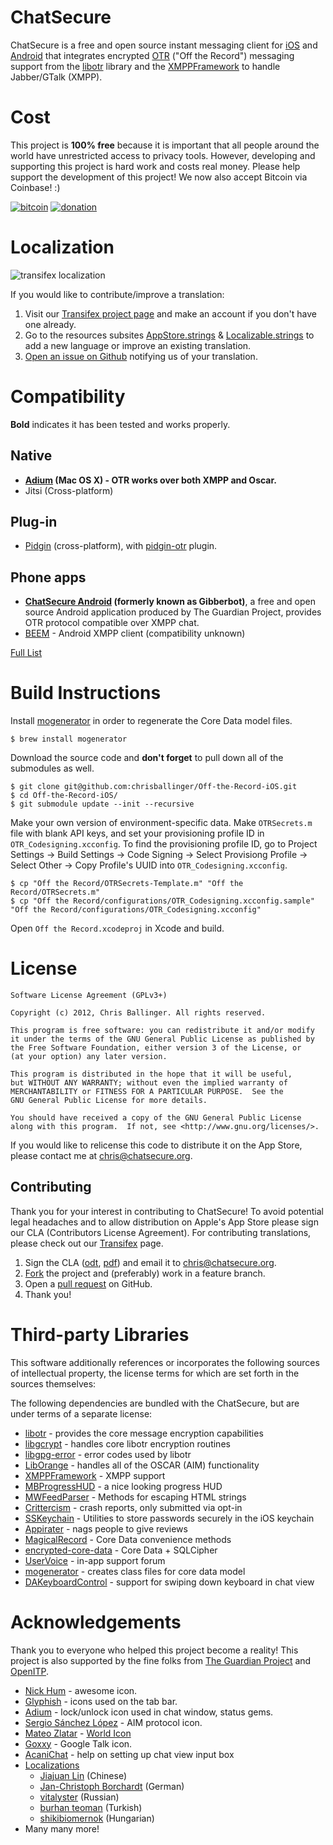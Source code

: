 ChatSecure
=========

ChatSecure is a free and open source instant messaging client for [iOS](https://itunes.apple.com/us/app/chatsecure/id464200063) and [Android](https://play.google.com/store/apps/details?id=info.guardianproject.otr.app.im&hl=en) that integrates encrypted [OTR](https://en.wikipedia.org/wiki/Off-the-Record_Messaging) ("Off the Record") messaging support from the [libotr](https://otr.cypherpunks.ca/) library and the [XMPPFramework](https://github.com/robbiehanson/XMPPFramework/) to handle Jabber/GTalk (XMPP).


Cost
=========

This project is **100% free** because it is important that all people around the world have unrestricted access to privacy tools.
However, developing and supporting this project is hard work and costs real money. Please help support the development of this project! We now also accept Bitcoin via Coinbase! :)

[![bitcoin](https://chatsecure.org/images/bitcoin_donate.png)](https://coinbase.com/checkouts/1cf35f00d722205726f50b940786c413) [![donation](https://chatsecure.org/images/paypal_donate.png)](https://www.paypal.com/cgi-bin/webscr?cmd=_s-xclick&hosted_button_id=XRBHJ9AX5VWNA) 


Localization
=========

![transifex localization](https://www.transifex.com/projects/p/chatsecure/resource/strings/chart/image_png)

If you would like to contribute/improve a translation:

 1. Visit our [Transifex project page](https://www.transifex.net/projects/p/chatsecure/) and make an account if you don't have one already.
 2. Go to the resources subsites [AppStore.strings](https://www.transifex.net/projects/p/chatsecure/resource/appstorestrings/) & [Localizable.strings](https://www.transifex.net/projects/p/chatsecure/resource/strings/) to add a new language or improve an existing translation. 
 3. [Open an issue on Github](https://github.com/chrisballinger/Off-the-Record-iOS/issues) notifying us of your translation.



Compatibility
=========

**Bold** indicates it has been tested and works properly.

Native
------
* **[Adium](https://adium.im/) (Mac OS X) - OTR works over both XMPP and Oscar.**
* Jitsi (Cross-platform)

Plug-in
------
* [Pidgin](https://pidgin.im/) (cross-platform), with [pidgin-otr](https://otr.cypherpunks.ca/index.php#downloads) plugin.

Phone apps
------
* **[ChatSecure Android](https://guardianproject.info/apps/chatsecure/) (formerly known as Gibberbot)**, a free and open source Android application produced by The Guardian Project, provides OTR protocol compatible over XMPP chat.
* [BEEM](http://beem-project.com/projects/beem) - Android XMPP client (compatibility unknown)

[Full List](https://en.wikipedia.org/wiki/Off-the-Record_Messaging#Client_support)

Build Instructions
========
Install [mogenerator](http://rentzsch.github.io/mogenerator/) in order to regenerate the Core Data model files.
    
    $ brew install mogenerator
    
Download the source code and **don't forget** to pull down all of the submodules as well.

    $ git clone git@github.com:chrisballinger/Off-the-Record-iOS.git
    $ cd Off-the-Record-iOS/
    $ git submodule update --init --recursive
    
Make your own version of environment-specific data. Make `OTRSecrets.m` file with blank API keys, and set your provisioning profile ID in `OTR_Codesigning.xcconfig`. To find the provisioning profile ID, go to Project Settings -> Build Settings -> Code Signing -> Select Provisiong Profile -> Select Other -> Copy Profile's UUID into `OTR_Codesigning.xcconfig`.

    $ cp "Off the Record/OTRSecrets-Template.m" "Off the Record/OTRSecrets.m"
    $ cp "Off the Record/configurations/OTR_Codesigning.xcconfig.sample" "Off the Record/configurations/OTR_Codesigning.xcconfig"

    
Open `Off the Record.xcodeproj` in Xcode and build.

License
=========

	Software License Agreement (GPLv3+)
	
	Copyright (c) 2012, Chris Ballinger. All rights reserved.
	
	This program is free software: you can redistribute it and/or modify
	it under the terms of the GNU General Public License as published by
	the Free Software Foundation, either version 3 of the License, or
	(at your option) any later version.
	
	This program is distributed in the hope that it will be useful,
	but WITHOUT ANY WARRANTY; without even the implied warranty of
	MERCHANTABILITY or FITNESS FOR A PARTICULAR PURPOSE.  See the
	GNU General Public License for more details.
	
	You should have received a copy of the GNU General Public License
	along with this program.  If not, see <http://www.gnu.org/licenses/>.

If you would like to relicense this code to distribute it on the App Store, 
please contact me at [chris@chatsecure.org](mailto:chris@chatsecure.org).

Contributing
------------

Thank you for your interest in contributing to ChatSecure! To avoid potential legal headaches and to allow distribution on Apple's App Store please sign our CLA (Contributors License Agreement). For contributing translations, please check out our [Transifex](https://www.transifex.com/projects/p/chatsecure/) page.

1. Sign the CLA ([odt](https://github.com/chrisballinger/Off-the-Record-iOS/raw/master/media/contributing/CLA.odt), [pdf](https://github.com/chrisballinger/Off-the-Record-iOS/raw/master/media/contributing/CLA.pdf)) and email it to [chris@chatsecure.org](mailto:chris@chatsecure.org).
2. [Fork](https://github.com/chrisballinger/Off-the-Record-iOS/fork) the project and (preferably) work in a feature branch.
3. Open a [pull request](https://github.com/chrisballinger/off-the-record-ios/pulls) on GitHub.
4. Thank you!


Third-party Libraries
=========

This software additionally references or incorporates the following sources
of intellectual property, the license terms for which are set forth
in the sources themselves:

The following dependencies are bundled with the ChatSecure, but are under
terms of a separate license:

* [libotr](https://otr.cypherpunks.ca/) - provides the core message encryption capabilities
* [libgcrypt](https://www.gnu.org/software/libgcrypt/) - handles core libotr encryption routines
* [libgpg-error](http://www.gnupg.org/related_software/libgpg-error/) - error codes used by libotr
* [LibOrange](https://github.com/unixpickle/LibOrange) - handles all of the OSCAR (AIM) functionality
* [XMPPFramework](https://github.com/robbiehanson/XMPPFramework) - XMPP support
* [MBProgressHUD](https://github.com/jdg/MBProgressHUD) - a nice looking progress HUD
* [MWFeedParser](https://github.com/mwaterfall/MWFeedParser) - Methods for escaping HTML strings
* [Crittercism](https://www.crittercism.com/) - crash reports, only submitted via opt-in
* [SSKeychain](https://github.com/soffes/sskeychain) - Utilities to store passwords securely in the iOS keychain
* [Appirater](https://github.com/arashpayan/appirater) - nags people to give reviews
* [MagicalRecord](https://github.com/magicalpanda/MagicalRecord) - Core Data convenience methods
* [encrypted-core-data](https://github.com/project-imas/encrypted-core-data) - Core Data + SQLCipher
* [UserVoice](https://www.uservoice.com/) - in-app support forum
* [mogenerator](https://github.com/rentzsch/mogenerator) - creates class files for core data model
* [DAKeyboardControl](https://github.com/danielamitay/DAKeyboardControl) - support for swiping down keyboard in chat view

Acknowledgements
=========

Thank you to everyone who helped this project become a reality! This project is also supported by the fine folks from [The Guardian Project](https://guardianproject.info) and [OpenITP](https://openitp.org).

* [Nick Hum](http://nickhum.com/) - awesome icon.
* [Glyphish](http://glyphish.com/) - icons used on the tab bar.
* [Adium](https://adium.im/) - lock/unlock icon used in chat window, status gems.
* [Sergio Sánchez López](https://www.iconfinder.com/icons/7043/aim_icon) - AIM protocol icon.
* [Mateo Zlatar](http://thenounproject.com/mateozlatar/) - [World Icon](http://thenounproject.com/term/world/6502/)
* [Goxxy](http://rocketdock.com/addon/icons/3462) - Google Talk icon.
* [AcaniChat](https://github.com/acani/AcaniChat) - help on setting up chat view input box
* [Localizations](https://www.transifex.com/projects/p/chatsecure/)
	* [Jiajuan Lin](http://www.personal.psu.edu/jwl5262/blogs/lin_portfolio/) (Chinese)
	* [Jan-Christoph Borchardt](http://jancborchardt.net/) (German)
	* [vitalyster](https://github.com/vitalyster) (Russian)
	* [burhan teoman](https://www.transifex.net/accounts/profile/burhanteoman/) (Turkish)
	* [shikibiomernok](https://www.transifex.net/accounts/profile/shikibiomernok/) (Hungarian)
* Many many more!

